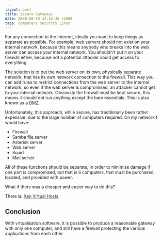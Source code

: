 ```yaml
---
layout: post
title: Secure Gateways
date: 2008-08-29 14:16:38 +1000
tags: computers security Linux
---
```


For any connection to the Internet, ideally you want to keep things as separate
as possible. For example, web servers should not exist on your internal network,
because this means anybody who breaks into the web server can access your
internal network. You shouldn't put it on your firewall either, because not a
potential attacker could get access to everything.

The solution is to put the web server on its own, physically separate network,
that has its own network connection to the firewall. This way you can add rules
to restrict connections from the web server to the internal network, so even if
the web server is compromised, an attacker cannot get to your internal network.
Obviously the firewall must be kept secure, this means it should not run
anything except the bare essentials. This is also known as a
[DMZ](http://en.wikipedia.org/wiki/Demilitarized_zone_%28computing%29).

Unfortunately, this approach, while secure, has traditionally been rather
expensive, due to the large number of computers required. On my network I would
have:

* Firewall
* Samba file server
* Asterisk server
* Web server
* Squid
* Mail server

All of these functions should be separate, in order to minimise damage if one
part is compromised, but that is 6 computers, that must be purchased, located,
and provided with power.

What if there was a cheaper and easier way to do this?

There is: [Xen Virtual Hosts](http://wiki.microcomaustralia.com.au/Brian/Xen_virtual_hosts/).

## Conclusion

With virtualisation software, it is possible to produce a reasonable gateway
with only one computer, and still have a firewall protecting the various
applications from each other.
